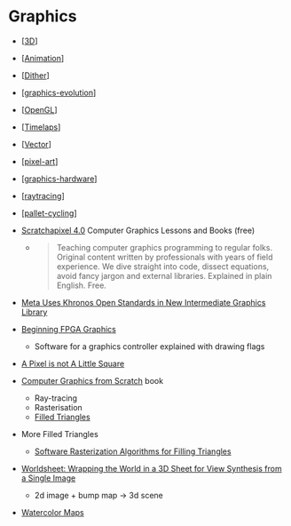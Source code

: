 Graphics
========

* [[3D]]
* [[Animation]]
* [[Dither]]
* [[graphics-evolution]]
* [[OpenGL]]
* [[Timelaps]]
* [[Vector]]
* [[pixel-art]]
* [[graphics-hardware]]
* [[raytracing]]
* [[pallet-cycling]]

* [Scratchapixel 4.0](https://www.scratchapixel.com/) Computer Graphics Lessons and Books (free)
    * > Teaching computer graphics programming to regular folks. Original content written by professionals with years of field experience. We dive straight into code, dissect equations, avoid fancy jargon and external libraries. Explained in plain English. Free.

* [Meta Uses Khronos Open Standards in New Intermediate Graphics Library](https://www.khronos.org/blog/meta-uses-khronos-open-standards-in-new-intermediate-graphics-library)

* [Beginning FPGA Graphics](https://projectf.io/posts/fpga-graphics/)
    * Software for a graphics controller explained with drawing flags

* [A Pixel is not A Little Square](http://alvyray.com/Memos/CG/Microsoft/6_pixel.pdf)
* [Computer Graphics from Scratch](https://gabrielgambetta.com/computer-graphics-from-scratch/) book
    * Ray-tracing
    * Rasterisation
    * [Filled Triangles](https://gabrielgambetta.com/computer-graphics-from-scratch/07-filled-triangles.html)

* More Filled Triangles
    * [Software Rasterization Algorithms for Filling Triangles](http://www.sunshine2k.de/coding/java/TriangleRasterization/TriangleRasterization.html)

* [Worldsheet: Wrapping the World in a 3D Sheet for View Synthesis from a Single Image](https://worldsheet.github.io/)
    * 2d image + bump map -> 3d scene

* [Watercolor Maps](http://maps.stamen.com/watercolor/)



[//begin]: # "Autogenerated link references for markdown compatibility"
[3D]: 3d.md "3D"
[Animation]: animation.md "Animation"
[Dither]: dither.md "dither"
[graphics-evolution]: graphics-evolution.md "Evolution of Computer Graphics"
[OpenGL]: opengl.md "OpenGL"
[Timelaps]: timelaps.md "Timelaps"
[Vector]: vector.md "Vector Graphics"
[pixel-art]: pixel-art.md "pixel-art"
[graphics-hardware]: graphics-hardware.md "Graphics Hardware"
[raytracing]: raytracing.md "Raytracing"
[pallet-cycling]: pallet-cycling.md "pallet-cycling"
[//end]: # "Autogenerated link references"